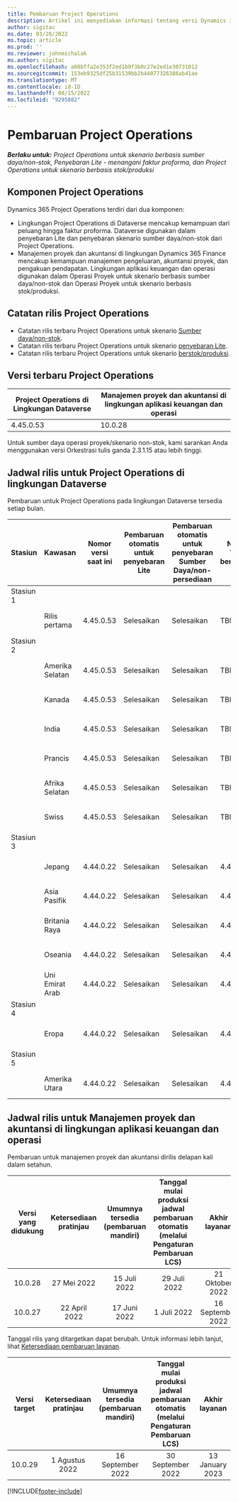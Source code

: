 ```yaml
---
title: Pembaruan Project Operations
description: Artikel ini menyediakan informasi tentang versi Dynamics 365 Project Operations.
author: sigitac
ms.date: 03/28/2022
ms.topic: article
ms.prod: ''
ms.reviewer: johnmichalak
ms.author: sigitac
ms.openlocfilehash: a08bffa2e353f2ed1b9f3b0c27e2ed1e30731012
ms.sourcegitcommit: 153eb9325df25b31539bb2b44077326386ab41ae
ms.translationtype: MT
ms.contentlocale: id-ID
ms.lasthandoff: 08/15/2022
ms.locfileid: "9295882"
---
```

# <a name="project-operations-updates"></a>Pembaruan Project Operations

_**Berlaku untuk:** Project Operations untuk skenario berbasis sumber daya/non-stok, Penyebaran Lite - menangani faktur proforma, dan Project Operations untuk skenario berbasis stok/produksi_



## <a name="project-operations-components"></a>Komponen Project Operations

Dynamics 365 Project Operations terdiri dari dua komponen:

- Lingkungan Project Operations di Dataverse mencakup kemampuan dari peluang hingga faktur proforma. Dataverse digunakan dalam penyebaran Lite dan penyebaran skenario sumber daya/non-stok dari Project Operations.
- Manajemen proyek dan akuntansi di lingkungan Dynamics 365 Finance mencakup kemampuan manajemen pengeluaran, akuntansi proyek, dan pengakuan pendapatan. Lingkungan aplikasi keuangan dan operasi digunakan dalam Operasi Proyek untuk skenario berbasis sumber daya/non-stok dan Operasi Proyek untuk skenario berbasis stok/produksi.

## <a name="project-operations-release-notes"></a>Catatan rilis Project Operations
- Catatan rilis terbaru Project Operations untuk skenario [Sumber daya/non-stok](whats-new-july-2022-resource-based.md).
- Catatan rilis terbaru Project Operations untuk skenario [penyebaran Lite](../pro/whats-new/whats-new-july-2022-lite.md).
- Catatan rilis terbaru Project Operations untuk skenario [berstok/produksi](../prod-pma/whats-new/whats-new-jul-2022-stocked.md).

## <a name="project-operations-latest-version"></a>Versi terbaru Project Operations

| Project Operations di Lingkungan Dataverse | Manajemen proyek dan akuntansi di lingkungan aplikasi keuangan dan operasi | 
| --- | --- |
| 4.45.0.53 | 10.0.28 |

Untuk sumber daya operasi proyek/skenario non-stok, kami sarankan Anda menggunakan versi Orkestrasi tulis ganda 2.3.1.15 atau lebih tinggi.

## <a name="release-schedule-for-project-operations-on-dataverse-environment"></a>Jadwal rilis untuk Project Operations di lingkungan Dataverse

Pembaruan untuk Project Operations pada lingkungan Dataverse tersedia setiap bulan. 

| Stasiun | Kawasan | Nomor versi saat ini | Pembaruan otomatis untuk penyebaran Lite | Pembaruan otomatis untuk penyebaran Sumber Daya/non-persediaan | Nomor Versi berikutnya | Versi berikutnya yang tersedia secara umum |
|-----------|-----------------------|-----------------|--------------------|---------------------|---------------------|---------------------|
| Stasiun 1 |   &nbsp;              |    &nbsp;       | &nbsp;             |      &nbsp;         |      &nbsp;         |      &nbsp;         |
|   &nbsp;  | Rilis pertama         |  4.45.0.53      | Selesaikan           | Selesaikan            | TBD                 | 26 Agustus 2022       |
| Stasiun 2 |   &nbsp;              |    &nbsp;       | &nbsp;             |      &nbsp;         |      &nbsp;         |      &nbsp;         |
|   &nbsp;  | Amerika Selatan         |  4.45.0.53      | Selesaikan           | Selesaikan            | TBD                 | 02 September 2022       |
|   &nbsp;  | Kanada                |  4.45.0.53      | Selesaikan           | Selesaikan            | TBD                 | 02 September 2022       |
|   &nbsp;  | India                 |  4.45.0.53      | Selesaikan           | Selesaikan            | TBD                 | 02 September 2022       |
|   &nbsp;  | Prancis                |  4.45.0.53      | Selesaikan           | Selesaikan            | TBD                 | 02 September 2022       |
|   &nbsp;  | Afrika Selatan          |  4.45.0.53      | Selesaikan           | Selesaikan            | TBD                 | 02 September 2022       |
|   &nbsp;  | Swiss           |  4.45.0.53      | Selesaikan           | Selesaikan            | TBD                 | 02 September 2022       |
| Stasiun 3 |      &nbsp;           |     &nbsp;      |     &nbsp;         |      &nbsp;         |      &nbsp;         |      &nbsp;         |
|   &nbsp;  | Jepang                 |  4.44.0.22      | Selesaikan      | Selesaikan       | 4.45.0.53                 | 19 Agustus 2022       |
|   &nbsp;  | Asia Pasifik          |  4.44.0.22      | Selesaikan      | Selesaikan       | 4.45.0.53                 | 19 Agustus 2022       |
|   &nbsp;  | Britania Raya         |  4.44.0.22      | Selesaikan      | Selesaikan       | 4.45.0.53                 | 19 Agustus 2022       |
|   &nbsp;  | Oseania               |  4.44.0.22      | Selesaikan      | Selesaikan       | 4.45.0.53                 | 19 Agustus 2022       |
|   &nbsp;  | Uni Emirat Arab  |  4.44.0.22      | Selesaikan      | Selesaikan       | 4.45.0.53                 | 19 Agustus 2022       |
| Stasiun 4 |     &nbsp;            |     &nbsp;      |     &nbsp;         |      &nbsp;         |      &nbsp;         |      &nbsp;         |
|   &nbsp;  | Eropa                |  4.44.0.22      | Selesaikan           | Selesaikan            | 4.45.0.53           | 26 Agustus 2022       |
| Stasiun 5 |     &nbsp;            |     &nbsp;      |     &nbsp;         |      &nbsp;         |      &nbsp;         |      &nbsp;         |
|   &nbsp;  | Amerika Utara         |  4.44.0.22      | Selesaikan           | Selesaikan            | 4.45.0.53           | 02 September 2022       |

## <a name="release-schedule-for-project-management-and-accounting-in-the-finance-and-operations-apps-environment"></a>Jadwal rilis untuk Manajemen proyek dan akuntansi di lingkungan aplikasi keuangan dan operasi

Pembaruan untuk manajemen proyek dan akuntansi dirilis delapan kali dalam setahun.

|Versi yang didukung| Ketersediaan pratinjau | Umumnya tersedia (pembaruan mandiri) | Tanggal mulai produksi jadwal pembaruan otomatis (melalui Pengaturan Pembaruan LCS) |   Akhir layanan   |
|:---------------:|:---------------------------:|:---------------------------------:|:--------------------------------------------------------------------:|:------------------:|
|     10.0.28     |      27 Mei 2022           |        15 Juli 2022              |                          29 Juli 2022                               | 21 Oktober 2022   |
|     10.0.27     |      22 April 2022         |        17 Juni 2022              |                          1 Juli 2022                                | 16 September 2022 |

Tanggal rilis yang ditargetkan dapat berubah. Untuk informasi lebih lanjut, lihat [Ketersediaan pembaruan layanan](/dynamics365/fin-ops-core/fin-ops/get-started/public-preview-releases?toc=%2fdynamics365%2ffinance%2ftoc.json).

|Versi target | Ketersediaan pratinjau | Umumnya tersedia (pembaruan mandiri) | Tanggal mulai produksi jadwal pembaruan otomatis (melalui Pengaturan Pembaruan LCS) |   Akhir layanan   |
|:---------------:|:---------------------------:|:---------------------------------:|:--------------------------------------------------------------------:|:------------------:|
|     10.0.29     |      1 Agustus 2022         |       16 September 2022          |                        30 September 2022                            | 13 January 2023   |

[!INCLUDE[footer-include](../includes/footer-banner.md)]
